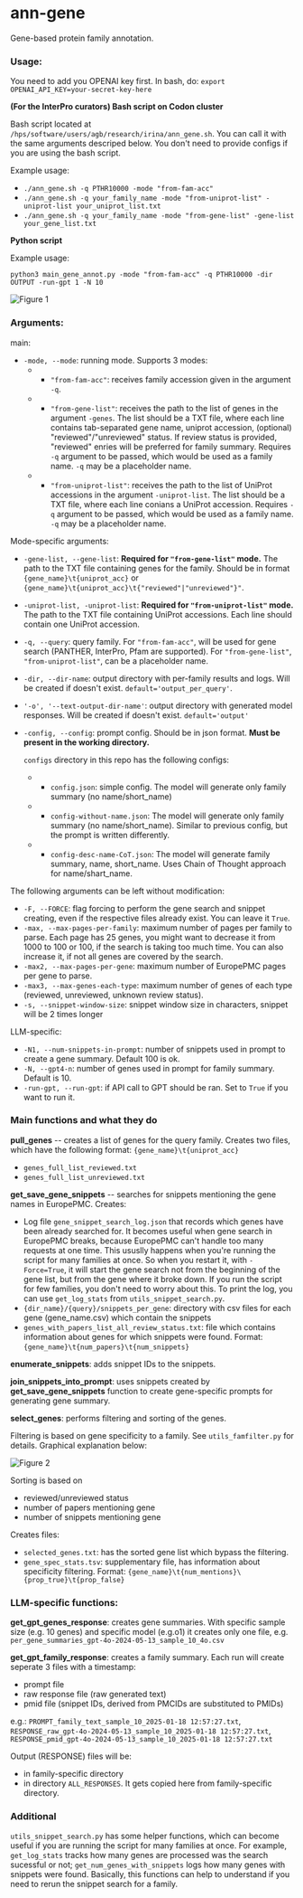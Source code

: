 # ann-gene

Gene-based protein family annotation.

### Usage:

You need to add you OPENAI key first. In bash, do: ```export OPENAI_API_KEY=your-secret-key-here```

**(For the InterPro curators) Bash script on Codon cluster**

Bash script located at ```/hps/software/users/agb/research/irina/ann_gene.sh```. You can call it with the same arguments descriped below. You don't need to provide configs if you are using the bash script. 

Example usage: 
* ```./ann_gene.sh -q PTHR10000 -mode "from-fam-acc"```
* ```./ann_gene.sh -q your_family_name -mode "from-uniprot-list" -uniprot-list your_uniprot_list.txt```
* ```./ann_gene.sh -q your_family_name -mode "from-gene-list" -gene-list your_gene_list.txt```

**Python script**

Example usage:

```python3 main_gene_annot.py -mode "from-fam-acc" -q PTHR10000 -dir OUTPUT -run-gpt 1 -N 10```

![Figure 1](./1.jpg)

### Arguments:

main:
* ```-mode, --mode```: running mode. Supports 3 modes:
  * * ```"from-fam-acc"```: receives family accession given in the argument ```-q```.
  * * ```"from-gene-list"```: receives the path to the list of genes in the argument ```-genes```. The list should be a TXT file, where each line contains tab-separated gene name, uniprot accession, (optional) "reviewed"/"unreviewed" status. If review status is provided, "reviewed" enries will be preferred for family summary. Requires ```-q``` argument to be passed, which would be used as a family name. ```-q``` may be a placeholder name.
  * * ```"from-uniprot-list"```: receives the path to the list of UniProt accessions in the argument ```-uniprot-list```. The list should be a TXT file, where each line conians a UniProt accession. Requires ```-q``` argument to be passed, which would be used as a family name. ```-q``` may be a placeholder name.
   
Mode-specific arguments:
* ```-gene-list, --gene-list```: **Required for ```"from-gene-list"``` mode.** The path to the TXT file containing genes for the family. Should be in format ```{gene_name}\t{uniprot_acc}``` or ```{gene_name}\t{uniprot_acc}\t{"reviewed"|"unreviewed"}"```.
* ```-uniprot-list, -uniprot-list```: **Required for ```"from-uniprot-list"``` mode.** The path to the TXT file containing UniProt accessions. Each line should contain one UniProt accession. 

* ```-q, --query```: query family. For ```"from-fam-acc"```, will be used for gene search (PANTHER, InterPro, Pfam are supported). For ```"from-gene-list"```, ```"from-uniprot-list"```, can be a placeholder name.
* ```-dir, --dir-name```: output directory with per-family results and logs. Will be created if doesn't exist. ```default='output_per_query'```.
* ```'-o', '--text-output-dir-name'```: output directory with generated model responses. Will be created if doesn't exist. ```default='output'```
* ```-config, --config```: prompt config. Should be in json format. **Must be present in the working directory.**
  
  ```configs``` directory in this repo has the following configs:
  * * ```config.json```: simple config. The model will generate only family summary (no name/short_name)
  * * ```config-without-name.json```:  The model will generate only family summary (no name/short_name). Similar to previous config, but the prompt is written differently.
  * * ```config-desc-name-CoT.json```:  The model will generate family summary, name, short_name. Uses Chain of Thought approach for name/shart_name.
   

The following arguments can be left without modification:
* ```-F, --FORCE```: flag forcing to perform the gene search and snippet creating, even if the respective files already exist. You can leave it ```True```.
* ```-max, --max-pages-per-family```: maximum number of pages per family to parse. Each page has 25 genes, you might want to decrease it from 1000 to 100 or 100, if the search is taking too much time. You can also increase it, if not all genes are covered by the search.
* ```-max2, --max-pages-per-gene```: maximum number of EuropePMC pages per gene to parse.
* ```-max3, --max-genes-each-type```: maximum number of genes of each type (reviewed, unreviewed, unknown review status).
* ```-s, --snippet-window-size```: snippet window size in characters, snippet will be 2 times longer

LLM-specific:
* ```-N1, --num-snippets-in-prompt```: number of snippets used in prompt to create a gene summary. Default 100 is ok.
* ```-N, --gpt4-n```: number of genes used in prompt for family summary. Default is 10.
* ```-run-gpt, --run-gpt```: if API call to GPT should be ran. Set to ```True``` if you want to run it.

### Main functions and what they do

**pull_genes** -- creates a list of genes for the query family. Creates two files, which have the following format: ```{gene_name}\t{uniprot_acc}```
* ```genes_full_list_reviewed.txt```
* ```genes_full_list_unreviewed.txt```
  
**get_save_gene_snippets** -- searches for snippets mentioning the gene names in EuropePMC. Creates:
* Log file ```gene_snippet_search_log.json``` that records which genes have been already searched for. It becomes useful when gene search in EuropePMC breaks, because EuropePMC can't handle too many requests at one time. This ususlly happens when you're running the script for many families at once. So when you restart it, with ```-Force=True```, it will start the gene search not from the beginning of the gene list, but from the gene where it broke down. If you run the script for few families, you don't need to worry about this. To print the log, you can use ```get_log_stats``` from ```utils_snippet_search.py```.
* ```{dir_name}/{query}/snippets_per_gene```: directory with csv files for each gene (gene_name.csv) which contain the snippets
* ```genes_with_papers_list_all_review_status.txt```: file which contains information about genes for which snippets were found. Format: ```{gene_name}\t{num_papers}\t{num_snippets}```

**enumerate_snippets**: adds snippet IDs to the snippets.

**join_snippets_into_prompt**: uses snippets created by **get_save_gene_snippets** function to create gene-specific prompts for generating gene summary.

**select_genes**: performs filtering and sorting of the genes. 

Filtering is based on gene specificity to a family. See ```utils_famfilter.py``` for details. Graphical explanation below:

![Figure 2](./2.jpg)

Sorting is based on
* reviewed/unreviewed status
* number of papers mentioning gene
* number of snippets mentioning gene

Creates files:
* ```selected_genes.txt```: has the sorted gene list which bypass the filtering.
* ```gene_spec_stats.tsv```: supplementary file, has information about specificity filtering. Format: ```{gene_name}\t{num_mentions}\{prop_true}\t{prop_false}```


### LLM-specific functions:

**get_gpt_genes_response**: creates gene summaries. With specific sample size (e.g. 10 genes) and specific model (e.g.o1) it creates only one file, e.g. ```per_gene_summaries_gpt-4o-2024-05-13_sample_10_4o.csv```

**get_gpt_family_response**: creates a family summary. Each run will create seperate 3 files with a timestamp:
* prompt file
* raw response file (raw generated text)
* pmid file (snippet IDs, derived from PMCIDs are substituted to PMIDs)

e.g.: ```PROMPT_family_text_sample_10_2025-01-18 12:57:27.txt```, ```RESPONSE_raw_gpt-4o-2024-05-13_sample_10_2025-01-18 12:57:27.txt```, ```RESPONSE_pmid_gpt-4o-2024-05-13_sample_10_2025-01-18 12:57:27.txt```

Output (RESPONSE) files will be:
* in family-specific directory
* in directory ```ALL_RESPONSES```. It gets copied here from family-specific directory.

### Additional

```utils_snippet_search.py``` has some helper functions, which can become useful if you are running the script for many families at once. For example, ```get_log_stats``` tracks how many genes are processed was the search sucessful or not; ```get_num_genes_with_snippets``` logs how many genes with snippets were found. Basically, this functions can help to understand if you need to rerun the snippet search for a family.

 
